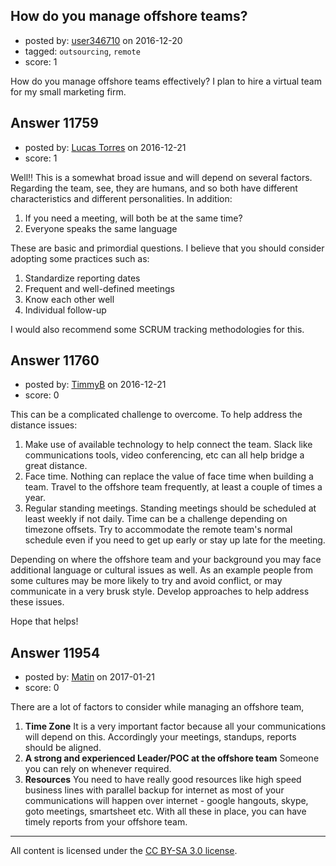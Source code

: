 ## How do you manage offshore teams?

- posted by: [user346710](https://stackexchange.com/users/9883696/user346710) on 2016-12-20
- tagged: `outsourcing`, `remote`
- score: 1

<p>How do you manage offshore teams effectively? I plan to hire a virtual team for my small marketing firm. </p>



## Answer 11759

- posted by: [Lucas Torres](https://stackexchange.com/users/5780883/lucas-torres) on 2016-12-21
- score: 1

<p>Well!! This is a somewhat broad issue and will depend on several factors.
Regarding the team, see, they are humans, and so both have different characteristics and different personalities. In addition:</p>

<ol>
<li>If you need a meeting, will both be at the same time?</li>
<li>Everyone speaks the same language</li>
</ol>

<p>These are basic and primordial questions.
I believe that you should consider adopting some practices such as:</p>

<ol>
<li>Standardize reporting dates</li>
<li>Frequent and well-defined meetings</li>
<li>Know each other well</li>
<li>Individual follow-up</li>
</ol>

<p>I would also recommend some SCRUM tracking methodologies for this.</p>



## Answer 11760

- posted by: [TimmyB](https://stackexchange.com/users/8782762/timmyb) on 2016-12-21
- score: 0

<p>This can be a complicated challenge to overcome.  To help address the distance issues:</p>

<ol>
<li>Make use of available technology to help connect the team.  Slack like communications tools, video conferencing, etc can all help bridge a great distance.</li>
<li>Face time.  Nothing can replace the value of face time when building a team.  Travel to the offshore team frequently, at least a couple of times a year.  </li>
<li>Regular standing meetings.  Standing meetings should be scheduled at least weekly if not daily.  Time can be a challenge depending on timezone offsets. Try to accommodate the remote team's normal schedule even if you need to get up early or stay up late for the meeting.</li>
</ol>

<p>Depending on where the offshore team and your background you may face additional language or cultural issues as well.  As an example people from some cultures may be more likely to try and avoid conflict, or may communicate in a very brusk style. Develop approaches to help address these issues.  </p>

<p>Hope that helps!</p>



## Answer 11954

- posted by: [Matin](https://stackexchange.com/users/2715241/matin) on 2017-01-21
- score: 0

<p>There are a lot of factors to consider while managing an offshore team,</p>

<ol>
<li><strong>Time Zone</strong>
It is a very important factor because all your communications will depend on this. Accordingly your meetings, standups, reports should be aligned.</li>
<li><strong>A strong and experienced Leader/POC at the offshore team</strong>
Someone you can rely on whenever required.  </li>
<li><strong>Resources</strong>
You need to have really good resources like high speed business lines with  parallel backup for internet as most of your communications will happen over internet - google  hangouts, skype, goto meetings, smartsheet etc. 
With all these in place, you can have timely reports from your offshore team.</li>
</ol>




---

All content is licensed under the [CC BY-SA 3.0 license](https://creativecommons.org/licenses/by-sa/3.0/).
